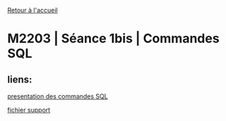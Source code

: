 [Retour à l'accueil](README.md)

# M2203 | Séance 1bis | Commandes SQL

## liens:
[presentation des commandes SQL](M2203_sql_commandes.pdf)

[fichier support](M2203_cas_depanneurs.sql)
 
